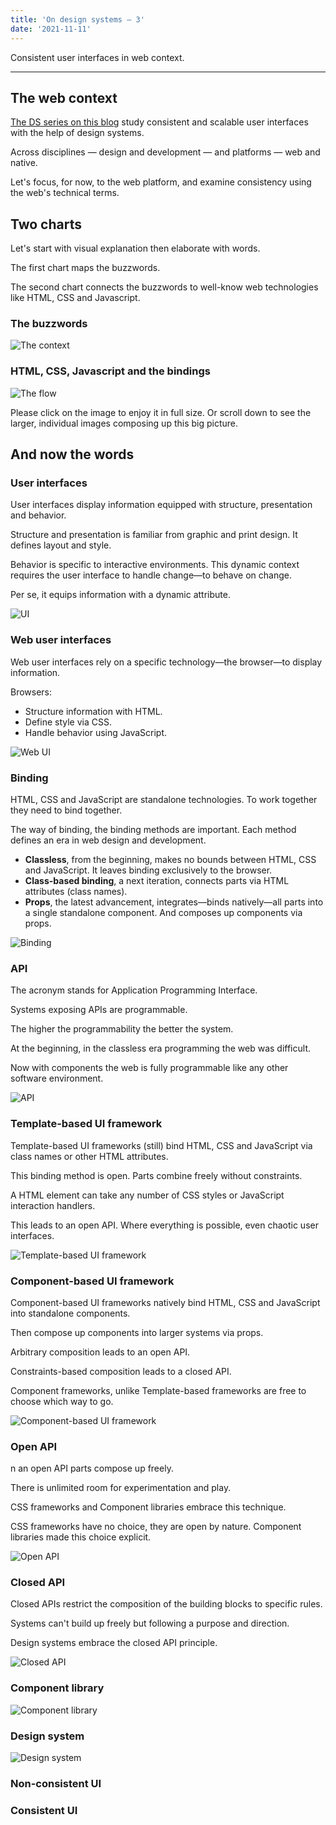 ```yaml
---
title: 'On design systems — 3'
date: '2021-11-11'
---
```


Consistent user interfaces in web context.

<!--more-->

---

## The web context

[The DS series on this blog](http://metamn.io/react/on-design-systems/) study consistent and scalable user interfaces with the help of design systems.

Across disciplines &mdash; design and development &mdash; and platforms &mdash; web and native.

Let's focus, for now, to the web platform, and examine consistency using the web's technical terms.

## Two charts

Let's start with visual explanation then elaborate with words.

The first chart maps the buzzwords.

The second chart connects the buzzwords to well-know web technologies like HTML, CSS and Javascript.

### The buzzwords

![The context](ds-context-black.png)

### HTML, CSS, Javascript and the bindings

![The flow](ui.png)

Please click on the image to enjoy it in full size. Or scroll down to see the larger, individual images composing up this big picture.

## And now the words

### User interfaces

User interfaces display information equipped with structure, presentation and behavior.

Structure and presentation is familiar from graphic and print design. It defines layout and style.

Behavior is specific to interactive environments. This dynamic context requires the user interface to handle change—to behave on change.

Per se, it equips information with a dynamic attribute.

![UI](ui1.png)

### Web user interfaces

Web user interfaces rely on a specific technology—the browser—to display information.

Browsers:

- Structure information with HTML.
- Define style via CSS.
- Handle behavior using JavaScript.

![Web UI](ui2.png)

### Binding

HTML, CSS and JavaScript are standalone technologies. To work together they need to bind together.

The way of binding, the binding methods are important. Each method defines an era in web design and development.

- **Classless**, from the beginning, makes no bounds between HTML, CSS and JavaScript. It leaves binding exclusively to the browser.
- **Class-based binding**, a next iteration, connects parts via HTML attributes (class names).
- **Props**, the latest advancement, integrates—binds natively—all parts into a single standalone component. And composes up components via props.

![Binding](ui3.png)

### API

The acronym stands for Application Programming Interface.

Systems exposing APIs are programmable.

The higher the programmability the better the system.

At the beginning, in the classless era programming the web was difficult.

Now with components the web is fully programmable like any other software environment.

![API](ui4.png)

### Template-based UI framework

Template-based UI frameworks (still) bind HTML, CSS and JavaScript via class names or other HTML attributes.

This binding method is open. Parts combine freely without constraints.

A HTML element can take any number of CSS styles or JavaScript interaction handlers.

This leads to an open API. Where everything is possible, even chaotic user interfaces.

![Template-based UI framework](ui5.png)

### Component-based UI framework

Component-based UI frameworks natively bind HTML, CSS and JavaScript into standalone components.

Then compose up components into larger systems via props.

Arbitrary composition leads to an open API.

Constraints-based composition leads to a closed API.

Component frameworks, unlike Template-based frameworks are free to choose which way to go.

![Component-based UI framework](ui6.png)

### Open API

n an open API parts compose up freely.

There is unlimited room for experimentation and play.

CSS frameworks and Component libraries embrace this technique.

CSS frameworks have no choice, they are open by nature. Component libraries made this choice explicit.

![Open API](ui7.png)

### Closed API

Closed APIs restrict the composition of the building blocks to specific rules.

Systems can't build up freely but following a purpose and direction.

Design systems embrace the closed API principle.

![Closed API](ui8.png)

### Component library

![Component library](ui9.png)

### Design system

![Design system](ui10.png)

### Non-consistent UI

### Consistent UI
